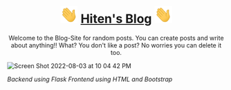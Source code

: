 <h1 align="center"><img src="wave.gif" 
         alt="Waving hand animated gif"
         height="40"
         width="40"/>
         <a href="https://hiten-blog.herokuapp.com/">Hiten's Blog</a>
         <img src="wave.gif" 
         alt="Waving hand animated gif"
         height="40"
         width="40"/>
         
</h1>

<p align="center">
Welcome to the Blog-Site for random posts. 
You can create posts and write about anything!! What? You don't like a post? No worries you can delete it too.
</p>

<img width="1133" alt="Screen Shot 2022-08-03 at 10 04 42 PM" src="https://user-images.githubusercontent.com/68720970/182747271-a4d224f3-0348-42f4-9226-1f4e5846b891.png">

<i>Backend using Flask Frontend using HTML and Bootstrap</i>
